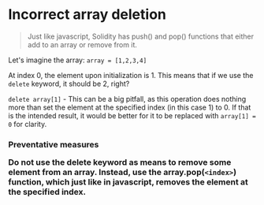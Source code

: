 # Incorrect array deletion

> Just like javascript, Solidity has push() and pop() functions that either add to an array or remove from it.

Let's imagine the array: `array = [1,2,3,4]`

At index 0, the element upon initialization is 1. This means that if we use the `delete` keyword, it should be 2, right?

`delete array[1]` - This can be a big pitfall, as this operation does nothing more than set the element at the specified index (in this case 1) to 0. If that is the intended result, it would be better for it to be replaced with `array[1] = 0` for clarity.

<h3> Preventative measures

Do not use the delete keyword as means to remove some element from an array. Instead, use the array.pop(`<index>`) function, which just like in javascript, removes the element at the specified index.
